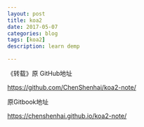 ```yaml
---
layout: post
title: koa2
date: 2017-05-07
categories: blog
tags: [koa2]
description: learn demp

---
```

《转载》原
GitHub地址

https://github.com/ChenShenhai/koa2-note/

原Gitbook地址

https://chenshenhai.github.io/koa2-note/


